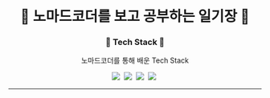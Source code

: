 <h1 align = "center">👊 노마드코더를 보고 공부하는 일기장 👊 </h1>

<h3 align = "center"><strong> 🔨 Tech Stack 🔧 </strong></h3>

<p align = "center"> 노마드코더를 통해 배운 Tech Stack </p>

<p align = "center">
    <img src="https://img.shields.io/badge/React-61DAFB?style=flat-square&logo=React&logoColor=white"/></a>&nbsp
    <img src="https://img.shields.io/badge/JavaScript-F7DF1E?style=flat-square&logo=JavaScript&logoColor=white"/></a>&nbsp
    <img src="https://img.shields.io/badge/HTML5-E34F26?style=flat-square&logo=HTML5&logoColor=white"/></a>&nbsp
    <img src="https://img.shields.io/badge/CSS3-1572B6?style=flat-square&logo=CSS3&logoColor=white"/></a>&nbsp
</p>
<hr>
</hr>

